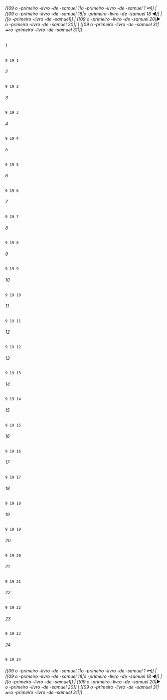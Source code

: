 
###### [[09 o -primeiro -livro -de -samuel 1|o -primeiro -livro -de -samuel 1 ⏮]] | [[09 o -primeiro -livro -de -samuel 18|o -primeiro -livro -de -samuel 18 ◀]] | [[o -primeiro -livro -de -samuel]] | [[09 o -primeiro -livro -de -samuel 20|▶ o -primeiro -livro -de -samuel 20]] | [[09 o -primeiro -livro -de -samuel 31|⏭ o -primeiro -livro -de -samuel 31|]]

###### 1
``` verse
9 19 1 
```
###### 2
``` verse
9 19 2 
```
###### 3
``` verse
9 19 3 
```
###### 4
``` verse
9 19 4 
```
###### 5
``` verse
9 19 5 
```
###### 6
``` verse
9 19 6 
```
###### 7
``` verse
9 19 7 
```
###### 8
``` verse
9 19 8 
```
###### 9
``` verse
9 19 9 
```
###### 10
``` verse
9 19 10 
```
###### 11
``` verse
9 19 11 
```
###### 12
``` verse
9 19 12 
```
###### 13
``` verse
9 19 13 
```
###### 14
``` verse
9 19 14 
```
###### 15
``` verse
9 19 15 
```
###### 16
``` verse
9 19 16 
```
###### 17
``` verse
9 19 17 
```
###### 18
``` verse
9 19 18 
```
###### 19
``` verse
9 19 19 
```
###### 20
``` verse
9 19 20 
```
###### 21
``` verse
9 19 21 
```
###### 22
``` verse
9 19 22 
```
###### 23
``` verse
9 19 23 
```
###### 24
``` verse
9 19 24 
```

###### [[09 o -primeiro -livro -de -samuel 1|o -primeiro -livro -de -samuel 1 ⏮]] | [[09 o -primeiro -livro -de -samuel 18|o -primeiro -livro -de -samuel 18 ◀]] | [[o -primeiro -livro -de -samuel]] | [[09 o -primeiro -livro -de -samuel 20|▶ o -primeiro -livro -de -samuel 20]] | [[09 o -primeiro -livro -de -samuel 31|⏭ o -primeiro -livro -de -samuel 31|]]

